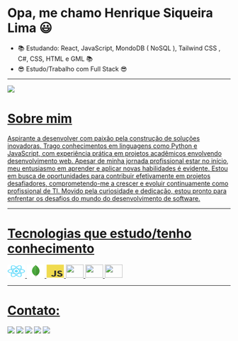 #  Opa, me chamo Henrique Siqueira Lima 😃

<ul>
<li> 📚 Estudando: React, JavaScript, MondoDB ( NoSQL ), Tailwind CSS , C#, CSS, HTML e GML 📚</li>
<li> 😎 Estudo/Trabalho com Full Stack 😎</li>
</ul>

<hr/>

<link rel="stylesheet" href="https://cdn.jsdelivr.net/gh/devicons/devicon@v2.15.1/devicon.min.css">

<i class="devicon-html5-plain"></i>
          

<a href="https://beacons.ai/HenriqueSL15">
<img height="180em" src="https://github-readme-stats.vercel.app/api?username=HenriqueSL15&show_icons=true&theme=dark&include_all_commits=true&count_private=true"/>
<!-- <img height="180em" src="https://github-readme-stats.vercel.app/api/top_langs/?username=HenriqueSL15&layout=compact&langs_count=16&theme=dark"/>-->


# Sobre mim
Aspirante a desenvolver com paixão pela construção de soluções inovadoras. Trago conhecimentos em linguagens como Python e JavaScript, com experiência prática em projetos acadêmicos envolvendo desenvolvimento web. Apesar de minha jornada profissional estar no início, meu entusiasmo em aprender e aplicar novas habilidades é evidente. Estou em busca de oportunidades para contribuir efetivamente em projetos desafiadores, comprometendo-me a crescer e evoluir continuamente como profissional de TI. Movido pela curiosidade e dedicação, estou pronto para enfrentar os desafios do mundo do desenvolvimento de software.

<hr/>
  
# Tecnologias que estudo/tenho conhecimento
<img src="https://github.com/devicons/devicon/blob/master/icons/react/react-original.svg" height="30" width="40"> 
<img src="https://github.com/devicons/devicon/blob/master/icons/mongodb/mongodb-original.svg" height="30" width="40"> 
<img src="https://github.com/devicons/devicon/blob/master/icons/javascript/javascript-original.svg" height="30" width="40"> 
<img src="https://cdn.jsdelivr.net/gh/devicons/devicon/icons/csharp/csharp-original.svg" height="30" width="40"/>
<img src="https://cdn.jsdelivr.net/gh/devicons/devicon/icons/css3/css3-original.svg" height="30" width="40" />
<img src="https://cdn.jsdelivr.net/gh/devicons/devicon/icons/html5/html5-original.svg" height="30" width="40" />

<hr/>

# Contato:
<div>
<a href="https://www.linkedin.com/in/henrique-siqueira-lima-001219237/" target="_blank"><img src="https://img.shields.io/badge/LinkedIn-0077B5?style=for-the-badge&logo=linkedin&logoColor=white" target="_blank"></a>
<a href="https://www.youtube.com/c/HenryByte" target="_blank"><img src="https://img.shields.io/badge/YouTube-FF0000?style=for-the-badge&logo=youtube&logoColor=white" target="_blank"></a>
<a href="https://twitter.com/byte_henry" target="_blank"><img src="https://img.shields.io/badge/Twitter-1DA1F2?style=for-the-badge&logo=twitter&logoColor=white" target="_blank"></a>
<a href="https://www.facebook.com/profile.php?id=100017863248792" target="_blank"><img src="https://img.shields.io/badge/Facebook-1877F2?style=for-the-badge&logo=facebook&logoColor=white" target="_blank"></a>
<a href="mailto:henrynyyls@gmail.com" target="_blank"><img src="https://img.shields.io/badge/Gmail-D14836?style=for-the-badge&logo=gmail&logoColor=white" target="_blank"></a>
